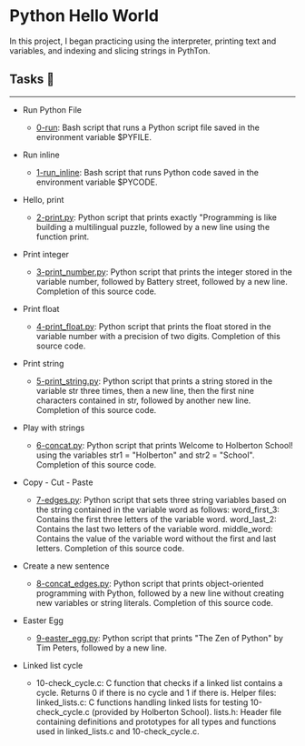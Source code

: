 # **Python Hello World**
In this project, I began practicing using the interpreter, printing text and variables, and indexing and slicing strings in PythTon.

## Tasks 📃
___
* Run Python File
    * [0-run](https://github.com/Anwar3006/alx-higher_level_programming/blob/main/0x00-python-hello_world/0-run): Bash script that runs a Python script file saved in the environment variable $PYFILE.


* Run inline
    * [1-run_inline](https://github.com/Anwar3006/alx-higher_level_programming/blob/main/0x00-python-hello_world/1-run_inline): Bash script that runs Python code saved in the environment variable $PYCODE.


* Hello, print
    * [2-print.py](https://github.com/Anwar3006/alx-higher_level_programming/blob/main/0x00-python-hello_world/2-print.py): Python script that prints exactly "Programming is like building a multilingual puzzle, followed by a new line using the function print.


* Print integer
    * [3-print_number.py](https://github.com/Anwar3006/alx-higher_level_programming/blob/main/0x00-python-hello_world/3-print_number.py): Python script that prints the integer stored in the variable number, followed by Battery street, followed by a new line.
Completion of this source code.


* Print float
    * [4-print_float.py](https://github.com/Anwar3006/alx-higher_level_programming/blob/main/0x00-python-hello_world/4-print_float.py): Python script that prints the float stored in the variable number with a precision of two digits.
Completion of this source code.


* Print string
    * [5-print_string.py](https://github.com/Anwar3006/alx-higher_level_programming/blob/main/0x00-python-hello_world/5-print_string.py): Python script that prints a string stored in the variable str three times, then a new line, then the first nine characters contained in str, followed by another new line.
Completion of this source code.


* Play with strings
    * [6-concat.py](https://github.com/Anwar3006/alx-higher_level_programming/blob/main/0x00-python-hello_world/6-concat.py): Python script that prints Welcome to Holberton School! using the variables str1 = "Holberton" and str2 = "School".
Completion of this source code.


* Copy - Cut - Paste
    * [7-edges.py](https://github.com/Anwar3006/alx-higher_level_programming/blob/main/0x00-python-hello_world/7-edges.py): Python script that sets three string variables based on the string contained in the variable word as follows:
word_first_3: Contains the first three letters of the variable word.
word_last_2: Contains the last two letters of the variable word.
middle_word: Contains the value of the variable word without the first and last letters.
Completion of this source code.


* Create a new sentence
    * [8-concat_edges.py](https://github.com/Anwar3006/alx-higher_level_programming/blob/main/0x00-python-hello_world/8-concat_edges.py): Python script that prints object-oriented programming with Python, followed by a new line without creating new variables or string literals.
Completion of this source code.


* Easter Egg
    * [9-easter_egg.py](https://github.com/Anwar3006/alx-higher_level_programming/blob/main/0x00-python-hello_world/9-easter_egg.py): Python script that prints "The Zen of Python" by Tim Peters, followed by a new line.


* Linked list cycle
    * 10-check_cycle.c: C function that checks if a linked list contains a cycle.
    Returns 0 if there is no cycle and 1 if there is.
    Helper files:
    linked_lists.c: C functions handling linked lists for testing 10-check_cycle.c (provided by Holberton School).
    lists.h: Header file containing definitions and prototypes for all types and functions used in linked_lists.c and 10-check_cycle.c.
